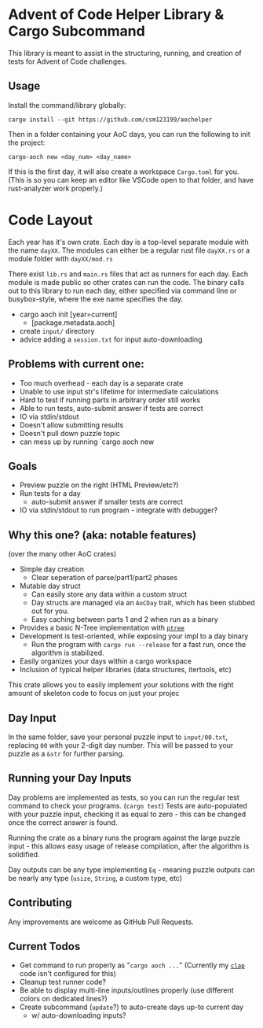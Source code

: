 
# Advent of Code Helper Library & Cargo Subcommand
This library is meant to assist in the structuring, running, and creation of tests for Advent of Code challenges.

## Usage
Install the command/library globally:
```
cargo install --git https://github.com/csm123199/aochelper
```
Then in a folder containing your AoC days, you can run the following to init the project:
```
cargo-aoch new <day_num> <day_name>
```
If this is the first day, it will also create a workspace `Cargo.toml` for you. (This is so you can keep an editor like VSCode open to that folder, and have rust-analyzer work properly.)

# Code Layout
Each year has it's own crate. Each day is a top-level separate module with the name `dayXX`. The modules can either be a regular rust file `dayXX.rs` or a module folder with `dayXX/mod.rs`

There exist `lib.rs` and `main.rs` files that act as runners for each day. Each module is made public so other crates can run the code. The binary calls out to this library to run each day, either specified via command line or busybox-style, where the exe name specifies the day.


* cargo aoch init [year=current]
  * [package.metadata.aoch]
* create `input/` directory
* advice adding a `session.txt` for input auto-downloading

## Problems with current one:
* Too much overhead - each day is a separate crate
* Unable to use input str's lifetime for intermediate calculations
* Hard to test if running parts in arbitrary order still works
* Able to run tests, auto-submit answer if tests are correct
* IO via stdin/stdout
* Doesn't allow submitting results
* Doesn't pull down puzzle topic
* can mess up by running `cargo aoch new

## Goals
* Preview puzzle on the right (HTML Preview/etc?)
* Run tests for a day
  * auto-submit answer if smaller tests are correct
* IO via stdin/stdout to run program - integrate with debugger?

## Why this one? (aka: notable features)
(over the many other AoC crates)
* Simple day creation
  * Clear seperation of parse/part1/part2 phases
* Mutable day struct
  * Can easily store any data within a custom struct
  * Day structs are managed via an `AoCDay` trait, which has been stubbed out for you.
  * Easy caching between parts 1 and 2 when run as a binary
* Provides a basic N-Tree implementation with [`ptree`](https://crates.io/crates/ptree)
* Development is test-oriented, while exposing your impl to a day binary
  * Run the program with `cargo run --release` for a fast run, once the algorithm is stabilized.
* Easily organizes your days within a cargo workspace
* Inclusion of typical helper libraries (data structures, itertools, etc)

This crate allows you to easily implement your solutions with the right amount of skeleton code to focus on just your projec

## Day Input
In the same folder, save your personal puzzle input to `input/00.txt`, replacing `00` with your 2-digit day number. This will be passed to your puzzle as a `&str` for further parsing.

## Running your Day Inputs
Day problems are implemented as tests, so you can run the regular test command to check your programs. (`cargo test`) Tests are auto-populated with your puzzle input, checking it as equal to zero - this can be changed once the correct answer is found.

Running the crate as a binary runs the program against the large puzzle input - this allows easy usage of release compilation, after the algorithm is solidified.

Day outputs can be any type implementing `Eq` - meaning puzzle outputs can be nearly any type (`usize`, `String`, a custom type, etc)

## Contributing

Any improvements are welcome as GitHub Pull Requests.
## Current Todos
* Get command to run properly as "`cargo aoch ...`" (Currently my [`clap`](https://crates.io/crates/clap) code isn't configured for this)
* Cleanup test runner code?
* Be able to display multi-line inputs/outlines properly (use different colors on dedicated lines?)
* Create subcommand (`update`?) to auto-create days up-to current day
  * w/ auto-downloading inputs?
